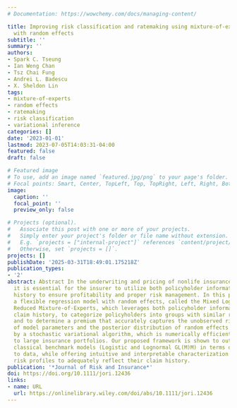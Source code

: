 ```yaml
---
# Documentation: https://wowchemy.com/docs/managing-content/

title: Improving risk classification and ratemaking using mixture-of-experts models
  with random effects
subtitle: ''
summary: ''
authors:
- Spark C. Tseung
- Ian Weng Chan
- Tsz Chai Fung
- Andrei L. Badescu
- X. Sheldon Lin
tags:
- mixture-of-experts
- random effects
- ratemaking
- risk classification
- variational inference
categories: []
date: '2023-01-01'
lastmod: 2023-07-05T14:03:31-04:00
featured: false
draft: false

# Featured image
# To use, add an image named `featured.jpg/png` to your page's folder.
# Focal points: Smart, Center, TopLeft, Top, TopRight, Left, Right, BottomLeft, Bottom, BottomRight.
image:
  caption: ''
  focal_point: ''
  preview_only: false

# Projects (optional).
#   Associate this post with one or more of your projects.
#   Simply enter your project's folder or file name without extension.
#   E.g. `projects = ["internal-project"]` references `content/project/deep-learning/index.md`.
#   Otherwise, set `projects = []`.
projects: []
publishDate: '2025-03-31T18:49:01.175218Z'
publication_types:
- '2'
abstract: Abstract In the underwriting and pricing of nonlife insurance products,
  it is essential for the insurer to utilize both policyholder information and claim
  history to ensure profitability and proper risk management. In this paper, we apply
  a flexible regression model with random effects, called the Mixed Logit-weighted
  Reduced Mixture-of-Experts, which leverages both policyholder information and their
  claim history, to categorize policyholders into groups with similar risk profiles,
  and to determine a premium that accurately captures the unobserved risks. Estimates
  of model parameters and the posterior distribution of random effects can be obtained
  by a stochastic variational algorithm, which is numerically efficient and scalable
  to large insurance portfolios. Our proposed framework is shown to outperform the
  classical benchmark models (Logistic and Lognormal GL(M)M) in terms of goodness-of-fit
  to data, while offering intuitive and interpretable characterization of policyholders'
  risk profiles to adequately reflect their claim history.
publication: '*Journal of Risk and Insurance*'
doi: https://doi.org/10.1111/jori.12436
links:
- name: URL
  url: https://onlinelibrary.wiley.com/doi/abs/10.1111/jori.12436
---
```

